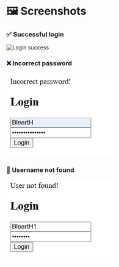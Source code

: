 
# 🖼️ Screenshots

### ✅ Successful login
![Login success](../login.png)

### ❌ Incorrect password
![Incorrect password](./login-incorrect-password.png)

### 🚫 Username not found
![User not found](./login-incorrect-username.png)